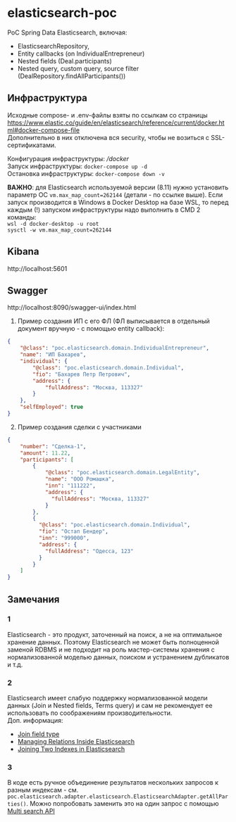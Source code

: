 # elasticsearch-poc
PoC Spring Data Elasticsearch, включая:
- ElasticsearchRepository,
- Entity callbacks (on IndividualEntrepreneur)
- Nested fields (Deal.participants)
- Nested query, custom query, source filter (DealRepository.findAllParticipants())

## Инфраструктура
Исходные compose- и .env-файлы взяты по ссылкам со страницы https://www.elastic.co/guide/en/elasticsearch/reference/current/docker.html#docker-compose-file <br/>
Дополнительно в них отключена вся security, чтобы не возиться с SSL-сертификатами.

Конфигурация инфраструктуры: _/docker <br>_
Запуск инфраструктуры: `docker-compose up -d` <br>
Остановка инфраструктуры: `docker-compose down -v` <br>

**ВАЖНО**: для Elasticsearch используемой версии (8.11) нужно установить параметр ОС `vm.max_map_count=262144` (детали - по ссылке выше).
Если запуск производится в Windows в Docker Desktop на базе WSL, то перед каждым (!) запуском
инфраструктуры надо выполнить в CMD 2 команды: <br>
`wsl -d docker-desktop -u root` <br>
`sysctl -w vm.max_map_count=262144` <br>

## Kibana
http://localhost:5601

## Swagger
http://localhost:8090/swagger-ui/index.html

1. Пример создания ИП с его ФЛ (ФЛ выписывается в отдельный документ вручную - с помощью entity callback):
```json
{
    "@class": "poc.elasticsearch.domain.IndividualEntrepreneur",
    "name": "ИП Бахарев",
    "individual": {
        "@class": "poc.elasticsearch.domain.Individual",
        "fio": "Бахарев Петр Петрович",
        "address": {
            "fullAddress": "Москва, 113327"
        }
    },
    "selfEmployed": true
}
```

2. Пример создания сделки с участниками
```json
{
    "number": "Сделка-1",
    "amount": 11.22,
    "participants": [
        {
            "@class": "poc.elasticsearch.domain.LegalEntity",
            "name": "ООО Ромашка",
            "inn": "111222",
            "address": {
              "fullAddress": "Москва, 113327"
            }
        },
        {
          "@class": "poc.elasticsearch.domain.Individual",
          "fio": "Остап Бендер",
          "inn": "999000",
          "address": {
            "fullAddress": "Одесса, 123"
          }
        }
    ]
}
```

## Замечания
### 1
Elasticsearch - это продукт, заточенный на поиск, а не на оптимальное хранение данных.
Поэтому Elasticsearch не может быть полноценной заменой RDBMS и не подходит на
роль мастер-системы хранения с нормализованной моделью данных, поиском и устранением дубликатов и т.д.
### 2
Elasticsearch имеет слабую поддержку нормализованной модели данных
(Join и Nested fields, Terms query) и сам не рекомендует ее использовать по соображениям производительности. <br/>
Доп. информация:
- [Join field type](https://www.elastic.co/guide/en/elasticsearch/reference/current/parent-join.html)
- [Managing Relations Inside Elasticsearch](https://www.elastic.co/blog/managing-relations-inside-elasticsearch)
- [Joining Two Indexes in Elasticsearch](https://opster.com/guides/elasticsearch/search-apis/elasticsearch-join-two-indexes/)

### 3
В коде есть ручное объединение результатов нескольких запросов к разным индексам - см.
`poc.elasticsearch.adapter.elasticsearch.ElasticsearchAdapter.getAllParties()`.
Можно попробовать заменить это на один запрос с помощью [Multi search API](https://www.elastic.co/guide/en/elasticsearch/reference/current/search-multi-search.html)
